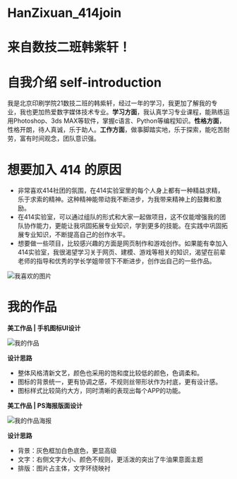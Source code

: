 # HanZixuan_414join
# 来自数技二班韩紫轩！
# 自我介绍 self-introduction
我是北京印刷学院21数技二班的韩紫轩，经过一年的学习，我更加了解我的专业，我也更加热爱数字媒体技术专业。**学习方面**，我认真学习专业课程，能熟练运用Photoshop、3ds MAX等软件，掌握c语言、Python等编程知识。**性格方面**，性格开朗，待人真诚，乐于助人。**工作方面**，做事脚踏实地，乐于探索，能吃苦耐劳，富有时间观念，团队意识强。
# 想要加入 414 的原因
* 非常喜欢414社团的氛围，在414实验室里的每个人身上都有一种精益求精，乐于求索的精神。这种精神能带动我不断进步，为我带来精神上的鼓舞和激励。
* 在414实验室，可以通过组队的形式和大家一起做项目，这不仅能增强我的团队协作能力，更能让我巩固拓展专业知识，学到更多的技能。在实践中巩固拓展专业知识，不断提高自己的创作水平。
* 想要做一些项目，比较感兴趣的方面是网页制作和游戏创作。如果能有幸加入414实验室，我很渴望学习关于网页、建模、游戏等相关的知识，渴望在前辈老师的指导和优秀的学长学姐带领下不断进步，创作出自己的一些作品。

![我喜欢的图片](https://user-images.githubusercontent.com/113885794/191757164-fac5dfa9-7ebb-481a-ae97-503f7b621022.jpg)
# 我的作品
**美工作品 | 手机图标UI设计**

![我的作品](https://user-images.githubusercontent.com/113885794/191757703-e65c3fa9-22d6-4397-b8f3-a01ec59584a8.jpg)

**设计思路**
* 整体风格清新文艺，颜色也采用的饱和度比较低的颜色，色调柔和。
* 图标的背景统一，更有协调之感，不规则丝带形状作为衬底，更有设计感。
* 图标样式比较简约大方，同时清晰的表现出每个APP的功能。

**美工作品 | PS海报版面设计**

![我的作品海报](https://user-images.githubusercontent.com/113885794/191762907-e082589e-06c8-45e0-ac5a-6a81a42719d7.jpg)

**设计思路**
* 背景：灰色框加白色底色，更显高级
* 文字：右侧文字大小、颜色不规则，更活泼的突出了牛油果意面主题
* 排版：图片占主体，文字环绕映衬
